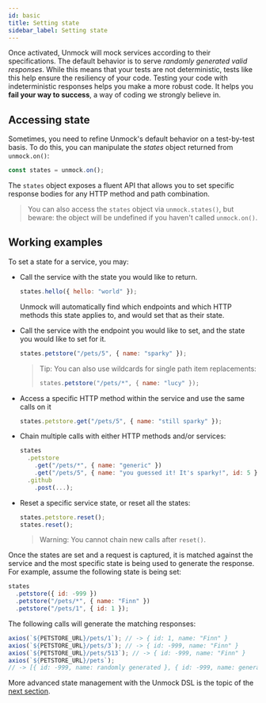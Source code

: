 ```yaml
---
id: basic
title: Setting state
sidebar_label: Setting state
---
```


Once activated, Unmock will mock services according to their specifications. The default behavior is to serve _randomly generated valid responses_. While this means that your tests are not deterministic, tests like this help ensure the resiliency of your code. Testing your code with indeterministic responses helps you make a more robust code. It helps you **fail your way to success**, a way of coding we strongly believe in.

## Accessing state

Sometimes, you need to refine Unmock's default behavior on a test-by-test basis. To do this, you can manipulate the _states_ object returned from `unmock.on()`:

```javascript
const states = unmock.on();
```

The `states` object exposes a fluent API that allows you to set specific response bodies for any HTTP method and path combination.

> You can also access the `states` object via `unmock.states()`, but beware: the object will be undefined if you haven't called `unmock.on()`.

## Working examples

To set a state for a service, you may:

- Call the service with the state you would like to return.

  ```javascript
  states.hello({ hello: "world" });
  ```

  Unmock will automatically find which endpoints and which HTTP methods this state applies to, and would set that as their state.

- Call the service with the endpoint you would like to set, and the state you would like to set for it.

  ```javascript
  states.petstore("/pets/5", { name: "sparky" });
  ```

  > Tip:
  > You can also use wildcards for single path item replacements:
  >
  > ```javascript
  > states.petstore("/pets/*", { name: "lucy" });
  > ```

- Access a specific HTTP method within the service and use the same calls on it

  ```javascript
  states.petstore.get("/pets/5", { name: "still sparky" });
  ```

- Chain multiple calls with either HTTP methods and/or services:
  ```javascript
  states
    .petstore
      .get("/pets/*", { name: "generic" })
      .get("/pets/5", { name: "you guessed it! It's sparky!", id: 5 })
    .github
      .post(...);
  ```
- Reset a specific service state, or reset all the states:

  ```javascript
  states.petstore.reset();
  states.reset();
  ```

  > Warning: You cannot chain new calls after `reset()`.

Once the states are set and a request is captured, it is matched against the service and the most specific state is being used to generate the response. For example, assume the following state is being set:

```javascript
states
  .petstore({ id: -999 })
  .petstore("/pets/*", { name: "Finn" })
  .petstore("/pets/1", { id: 1 });
```

The following calls will generate the matching responses:

```javascript
axios(`${PETSTORE_URL}/pets/1`); // -> { id: 1, name: "Finn" }
axios(`${PETSTORE_URL}/pets/3`); // -> { id: -999, name: "Finn" }
axios(`${PETSTORE_URL}/pets/513`); // -> { id: -999, name: "Finn" }
axios(`${PETSTORE_URL}/pets`);
// -> [{ id: -999, name: randomly generated }, { id: -999, name: generated }, ... ]
```

More advanced state management with the Unmock DSL is the topic of the [next section](advanced.md).
